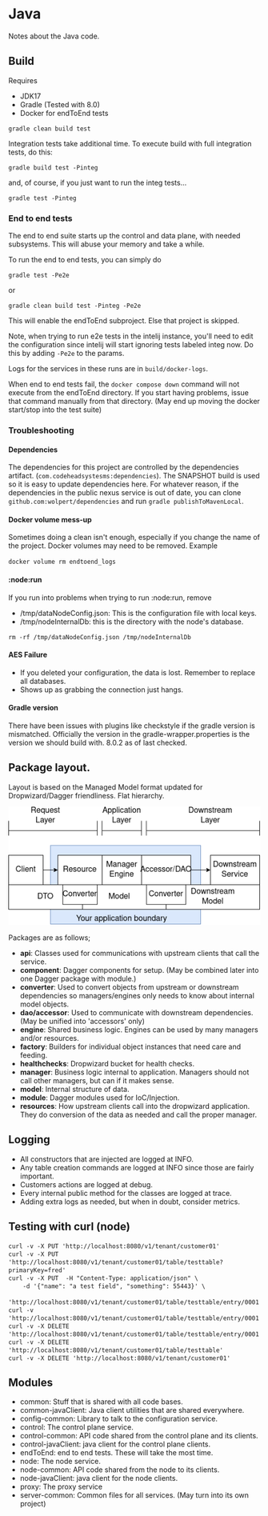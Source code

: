 # Java

Notes about the Java code.

## Build

Requires

* JDK17
* Gradle (Tested with 8.0)
* Docker for endToEnd tests

```shell
gradle clean build test
```

Integration tests take additional time. To execute build with full integration
tests, do this:

```shell
gradle build test -Pinteg
```

and, of course, if you just want to run the integ tests...

```shell
gradle test -Pinteg
```

### End to end tests

The end to end suite starts up the control and data plane, with needed
subsystems. This will abuse your memory and take a while.

To run the end to end tests, you can simply do

```shell
gradle test -Pe2e
```

or

```shell
gradle clean build test -Pinteg -Pe2e
```

This will enable the endToEnd subproject. Else that project is skipped.

Note, when trying to run e2e tests in the intelij instance, you'll need to edit
the configuration since intelij will start ignoring tests labeled integ now. Do
this by adding `-Pe2e` to the params.

Logs for the services in these runs are in `build/docker-logs`.

When end to end tests fail, the `docker compose down` command will not execute
from the endToEnd directory. If you start having problems, issue that command
manually from that directory. (May end up moving the docker start/stop into the
test suite)

### Troubleshooting

#### Dependencies

The dependencies for this project are controlled by the dependencies
artifact. (`com.codeheadsystesms:dependencies`). The SNAPSHOT build is used so
it is easy to update dependencies here. For whatever reason, if the dependencies
in the public nexus service is out of date, you can clone
`github.com:wolpert/dependencies` and run `gradle publishToMavenLocal`.

#### Docker volume mess-up

Sometimes doing a clean isn't enough, especially if you change the name of the
project. Docker volumes may need to be removed. Example 

`docker volume rm endtoend_logs`

#### :node:run

If you run into problems when trying to run :node:run, remove

* /tmp/dataNodeConfig.json: This is the configuration file with local keys.
* /tmp/nodeInternalDb: this is the directory with the node's database.

```shell
rm -rf /tmp/dataNodeConfig.json /tmp/nodeInternalDb
```

#### AES Failure

* If you deleted your configuration, the data is lost. Remember to replace all
  databases.
* Shows up as grabbing the connection just hangs.

#### Gradle version

There have been issues with plugins like checkstyle if the gradle version is
mismatched. Officially the version in the gradle-wrapper.properties is the
version we should build with. 8.0.2 as of last checked.

## Package layout.

Layout is based on the Managed Model format updated for Dropwizard/Dagger
friendliness. Flat hierarchy. 

[![Manager Model Picture](docs/ManagerModel.png)](https://viewer.diagrams.net/?tags=%7B%7D&highlight=0000ff&edit=_blank&layers=1&nav=1&title=Manager%20Model.drawio#R5VrbcpswEP0aP7YDyPjy6FuT6aTTTtyZNn1TYA1qZOTKcmz36yuMwCAR23Fi8NA8ZKSVWKFzVrurxS00mm9uOF6EX5gPtOVY%2FqaFxi3H6Vo9%2BT8WbBNBx0KJIODET0T2XjAlf0EJLSVdER%2BWhYmCMSrIoij0WBSBJwoyzDlbF6fNGC2uusABGIKph6kp%2FUF8ESbSnmvt5bdAgjBd2bbUyBynk5VgGWKfrXMiNGmhEWdMJK35ZgQ0xi7FJXnu0wuj2YtxiMQpD%2FRm979%2FfKbO7cPwD4QY%2BUMPfVBanjFdqQ2rlxXbFAHOVpEPsRKrhYbrkAiYLrAXj64l5VIWijmVPVs2Z4TSEaOM755FPobezJPypeDsCXIjHa8HjzM5Ym4jfSfgAjY5kdrWDbA5CL6VU9So47jJI9uMhKS%2F3jOGLDUnzLPVUROxspIg070HUjYUluW4fn%2F6%2BvT08%2Bb27rM94cv27YdfU1yKa4fKZYc%2BeZbNIG5%2BwZE0H56OyIVygyXzJ1FAIkgHHrk%2BVVfwFiLfgRaErCItyKSlZ5msXIwUxyBFuauagZJesghU3wQqk%2BWRci9mvl0DFPClX1RdxkXIAhZhOtlLh0XY9nPuGFsosH6DEFvl5PFKsBOhXLIV9%2BDA%2B6qYIjAPQByYp3xAvJeDxHCgWJDnYgx4d5SRYY8Dz4PlUvpI59N48LV2w2zbx09wFvAqOcKuAdmYrSMZXQDPTcc4Bf5MJDx14%2Bi614Zj38DxHtQpqxssp30crDJneLlY7tbhDGFDxM9c%2ByFW9dFVvfFGad51tqpzvgNND%2FpRD9q%2FKg%2BavnbOjkeUxLuv24rtE6y4W6kVmynp%2BHv9IcbAqSz3cavMfTqvCjHXkUG2O9eWQbbNg8mi3YZ4%2FWg5x9Equ5i0L3Y2zUzwetBy9OSlBK0yT3YxtJwTihYQ%2BYO4%2BiN7EYvgRFCORrXclg%2F5pJODn1rhGyNxyHrJJ%2FY0JJNorh5ychUfTQ9yDutJgr2hZ0dKtuk38GTet5vFk17gOJcn%2FZpVNU%2Bm92kWT7q%2FP5enjlsvT2ZMbRZPut%2Frn8mTrkfPqS%2FNk1mkaBZPelw5lyddT9U8mZl%2B03jqf%2Bx034kqQ1XVbHUbzlbbiiG2sj%2F7XYg7rLVqDntN59C%2BCIcHtVbNoVk6bhaHepZ3Lmu6nop5QuYtebBYUOJJbFhkFrLu8Lak2CBgI4r0Fb%2FkK3rzn%2F2VCFMSRLLrSZqlYjSMKw5ydTpQA3Pi%2B7tSeVkJo1jkeNFkXvExWmMjTRFzNtUusSnHetl83vbtz7wc38OfFSzFf0eN3XevixrzPnyoAtxwdlxU28Ep%2FcWSeW4epEOOV8p7N%2BsxxgGr9RpJjKPV%2FLP4l2Mmo%2BGN1Mju%2FodqSYTa%2F9oPTf4B)


Packages are as follows;

* **api**: Classes used for communications with upstream clients that call the
  service.
* **component**: Dagger components for setup. (May be combined later into one
  Dagger package with module.)
* **converter**: Used to convert objects from upstream or downstream
  dependencies so managers/engines only needs to know about internal model
  objects.
* **dao/accessor**: Used to communicate with downstream dependencies. (May be
  unified into 'accessors' only)
* **engine**: Shared business logic. Engines can be used by many managers and/or
  resources.
* **factory**: Builders for individual object instances that need care and
  feeding.
* **healthchecks**: Dropwizard bucket for health checks.
* **manager**: Business logic internal to application. Managers should not call
  other managers, but can if it makes sense.
* **model**: Internal structure of data.
* **module**: Dagger modules used for IoC/Injection.
* **resources**: How upstream clients call into the dropwizard application. They
  do conversion of the data as needed and call the proper manager.

## Logging

* All constructors that are injected are logged at INFO.
* Any table creation commands are logged at INFO since those are fairly
  important.
* Customers actions are logged at debug.
* Every internal public method for the classes are logged at trace.
* Adding extra logs as needed, but when in doubt, consider metrics.

## Testing with curl (node)

```shell
curl -v -X PUT 'http://localhost:8080/v1/tenant/customer01'
curl -v -X PUT 'http://localhost:8080/v1/tenant/customer01/table/testtable?primaryKey=fred'
curl -v -X PUT  -H "Content-Type: application/json" \
    -d '{"name": "a test field", "something": 55443}' \
     'http://localhost:8080/v1/tenant/customer01/table/testtable/entry/0001'
curl -v 'http://localhost:8080/v1/tenant/customer01/table/testtable/entry/0001'
curl -v -X DELETE 'http://localhost:8080/v1/tenant/customer01/table/testtable/entry/0001'
curl -v -X DELETE 'http://localhost:8080/v1/tenant/customer01/table/testtable'
curl -v -X DELETE 'http://localhost:8080/v1/tenant/customer01'
```

## Modules

* common: Stuff that is shared with all code bases.
* common-javaClient: Java client utilities that are shared everywhere.
* config-common: Library to talk to the configuration service.
* control: The control plane service.
* control-common: API code shared from the control plane and its clients.
* control-javaClient: java client for the control plane clients.
* endToEnd: end to end tests. These will take the most time.
* node: The node service.
* node-common: API code shared from the node to its clients.
* node-javaClient: java client for the node clients.
* proxy: The proxy service
* server-common: Common files for all services. (May turn into its own project)

